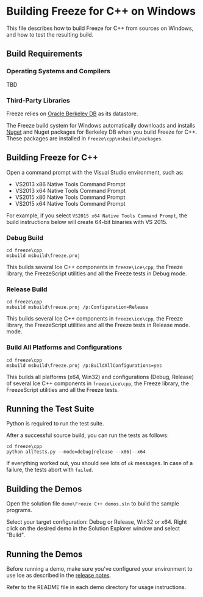 # Building Freeze for C++ on Windows

This file describes how to build Freeze for C++ from sources on Windows, and
how to test the resulting build.

## Build Requirements

### Operating Systems and Compilers

TBD

### Third-Party Libraries

Freeze relies on [Oracle Berkeley DB][2] as its datastore.

The Freeze build system for Windows automatically downloads and installs
[Nuget][3] and Nuget packages for Berkeley DB when you build Freeze for C++.
These packages are installed in `freeze\cpp\msbuild\packages`.

## Building Freeze for C++

Open a command prompt with the Visual Studio environment, such as:
- VS2013 x86 Native Tools Command Prompt
- VS2013 x64 Native Tools Command Prompt
- VS2015 x86 Native Tools Command Prompt
- VS2015 x64 Native Tools Command Prompt

For example, if you select `VS2015 x64 Native Tools Command Prompt`,
the build instructions below will create 64-bit binaries with VS 2015.

### Debug Build

    cd freeze\cpp
    msbuild msbuild\freeze.proj

This builds several Ice C++ components in `freeze\ice\cpp`, the Freeze
library, the FreezeScript utilities and all the Freeze tests in Debug mode.

### Release Build

    cd freeze\cpp
    msbuild msbuild\freeze.proj /p:Configuration=Release

This builds several Ice C++ components in `freeze\ice\cpp`, the Freeze
library, the FreezeScript utilities and all the Freeze tests in Release mode.
mode.

### Build All Platforms and Configurations

    cd freeze\cpp
    msbuild msbuild\freeze.proj /p:BuildAllConfigurations=yes

This builds all platforms (x64, Win32) and configurations (Debug, Release)
of several Ice C++ components in `freeze\ice\cpp`, the Freeze library, the
FreezeScript utilities and all the Freeze tests.

## Running the Test Suite

Python is required to run the test suite.

After a successful source build, you can run the tests as follows:

    cd freeze\cpp
    python allTests.py --mode=debug|release --x86|--x64

If everything worked out, you should see lots of `ok` messages. In case of a
failure, the tests abort with `failed`.

## Building the Demos

Open the solution file `demo\Freeze C++ demos.sln` to build the sample programs.

Select your target configuration: Debug or Release, Win32 or x64. Right click on
the desired demo in the Solution Explorer window and select "Build".

## Running the Demos

Before running a demo, make sure you've configured your environment to use Ice
as described in the [release notes][4].

Refer to the README file in each demo directory for usage instructions.

[1]: https://doc.zeroc.com/display/Freeze37/Supported+Platforms+for+Freeze+3.7.0
[2]: http://www.oracle.com/us/products/database/berkeley-db/overview/index.htm
[3]: https://www.nuget.org
[4]: https://doc.zeroc.com/display/Freeze37/Release+Notes
[5]: https://github.com/zeroc-ice/ice-builder-visualstudio
